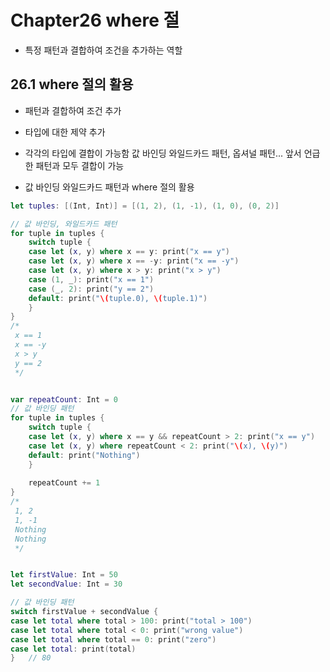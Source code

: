 # Chapter26 where 절

- 특정 패턴과 결합하여 조건을 추가하는 역할

## 26.1 where 절의 활용

- 패턴과 결합하여 조건 추가
- 타입에 대한 제약 추가
- 각각의 타입에 결합이 가능함
값 바인딩 와일드카드 패턴, 옵셔널 패턴... 앞서 언급한 패턴과 모두 결합이 가능

- 값 바인딩 와일드카드 패턴과 where 절의 활용

```swift
let tuples: [(Int, Int)] = [(1, 2), (1, -1), (1, 0), (0, 2)]

// 값 바인딩, 와일드카드 패턴
for tuple in tuples {
    switch tuple {
    case let (x, y) where x == y: print("x == y")
    case let (x, y) where x == -y: print("x == -y")
    case let (x, y) where x > y: print("x > y")
    case (1, _): print("x == 1")
    case (_, 2): print("y == 2")
    default: print("\(tuple.0), \(tuple.1)")
    }
}
/*
 x == 1
 x == -y
 x > y
 y == 2
 */


var repeatCount: Int = 0
// 값 바인딩 패턴
for tuple in tuples {
    switch tuple {
    case let (x, y) where x == y && repeatCount > 2: print("x == y")
    case let (x, y) where repeatCount < 2: print("\(x), \(y)")
    default: print("Nothing")
    }
    
    repeatCount += 1
}
/*
 1, 2
 1, -1
 Nothing
 Nothing
 */


let firstValue: Int = 50
let secondValue: Int = 30

// 값 바인딩 패턴
switch firstValue + secondValue {
case let total where total > 100: print("total > 100")
case let total where total < 0: print("wrong value")
case let total where total == 0: print("zero")
case let total: print(total)
}   // 80
```